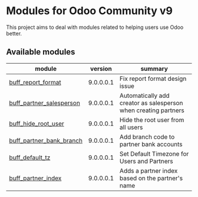 Modules for Odoo Community v9
==============================

This project aims to deal with modules related to helping users use Odoo better.

[//]: # (addons)

Available modules
----------------
module | version | summary
--- | --- | ---
[buff_report_format](buff_report_format/) | 9.0.0.0.1 | Fix report format design issue
[buff_partner_salesperson](buff_partner_salesperson/) | 9.0.0.0.1 | Automatically add creator as salesperson when creating partners
[buff_hide_root_user](buff_hide_root_user/) | 9.0.0.0.1 | Hide the root user from all users
[buff_partner_bank_branch](buff_partner_bank_branch/) | 9.0.0.0.1 | Add branch code to partner bank accounts
[buff_default_tz](buff_default_tz/) | 9.0.0.0.1 | Set Default Timezone for Users and Partners
[buff_partner_index](buff_partner_index/) | 9.0.0.0.1 | Adds a partner index based on the partner's name

[//]: # (end addons)
